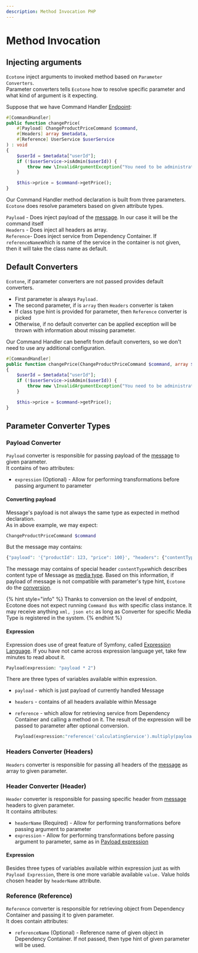 ```yaml
---
description: Method Invocation PHP
---
```


# Method Invocation

## Injecting arguments

`Ecotone` inject arguments to invoked method based on `Parameter Converters`.  
Parameter converters tells `Ecotone` how to resolve specific parameter and what kind of argument is it expecting. 

Suppose that we have Command Handler [Endpoint](../messaging-concepts/message-endpoint/):

```php
#[CommandHandler] 
public function changePrice(
    #[Payload] ChangeProductPriceCommand $command, 
    #[Headers] array $metadata, 
    #[Reference] UserService $userService
) : void
{
    $userId = $metadata["userId"];
    if (!$userService->isAdmin($userId)) {
        throw new \InvalidArgumentException("You need to be administrator in order to register new product");
    }

    $this->price = $command->getPrice();
}
```

Our Command Handler method declaration is built from three parameters.   
`Ecotone` does resolve parameters based on given attribute types.   
  
`Payload` - Does inject payload of the [message](../messaging-concepts/message.md). In our case it will be the command itself  
`Headers` - Does inject all headers as array.  
`Reference`- Does inject service from Dependency Container. If `referenceName`which is name of the service in the container is not given, then it will take the class name as default.

## Default Converters

`Ecotone`, if parameter converters are not passed provides default converters. 

* First parameter is always `Payload.` 
* The second parameter, if is `array` then `Headers` converter is taken
* If class type hint is provided for parameter, then `Reference` converter is picked
* Otherwise, if no default converter can be applied exception will be thrown with information about missing parameter.

Our Command Handler can benefit from default converters, so we don't need to use any additional configuration.

```php
#[CommandHandler] 
public function changePrice(ChangeProductPriceCommand $command, array $metadata, UserService $userService) : void
{
    $userId = $metadata["userId"];
    if (!$userService->isAdmin($userId)) {
        throw new \InvalidArgumentException("You need to be administrator in order to register new product");
    }

    $this->price = $command->getPrice();
}
```

## Parameter Converter Types

### Payload Converter

`Payload` converter is responsible for passing payload of the [message](../messaging-concepts/message.md) to given parameter.   
It contains of two attributes:

* `expression` \(Optional\) - Allow for performing transformations before passing argument to parameter

#### Converting payload

Message's payload is not always the same type as expected in method declaration.   
As in above example, we may expect: 

```php
ChangeProductPriceCommand $command
```

But the message may contains:

```php
{"payload": '{"productId": 123, "price": 100}', "headers": {"contentType": "application/json"}}
```

The message may contains of special header `contentType`which describes content type of Message as [media type](https://en.wikipedia.org/wiki/Media_type). Based on this information, if payload of message is not compatible with parameter's type hint, `Ecotone` do the [conversion](conversion.md).

{% hint style="info" %}
Thanks to conversion on the level of endpoint, Ecotone does not expect running `Command Bus` with specific class instance. It may receive anything `xml, json etc` as long as Converter for specific Media Type is registered in the system.
{% endhint %}

#### Expression

Expression does use of great feature of Symfony, called [Expression Language](https://symfony.com/doc/current/components/expression_language.html). If you have not came across expression language yet, take few minutes to read about it.

```php
Payload(expression: "payload * 2")
```

There are three types of variables available within expression.

* `payload` - which is just payload of currently handled Message
* `headers` - contains of all headers available within Message 
* `reference` - which allow for retrieving service from Dependency Container and calling a method on it. The result of the expression will be passed to parameter after optional conversion.

  ```php
  Payload(expression:"reference('calculatingService').multiply(payload, 2)")
  ```

### Headers Converter \(Headers\)

`Headers` converter is responsible for passing all headers of the [message](../messaging-concepts/message.md) as array to given parameter. 

### Header Converter \(Header\)

`Header` converter is responsible for passing specific header from [message](../messaging-concepts/message.md) headers to given parameter.   
It contains attributes:

* `headerName` \(Required\) - Allow for performing transformations before passing argument to parameter
* `expression` - Allow for performing transformations before passing argument to parameter, same as in [Payload expression](method-invocation.md#payload-converter-payload)

 

#### Expression

Besides three types of variables available within expression just as with `Payload Expression`, there is one more variable available `value.` Value holds chosen header by `headerName` attribute.

### Reference \(Reference\)

`Reference` converter is responsible for retrieving object from Dependency Container and passing it to given parameter.   
It does contain attributes:

* `referenceName` \(Optional\) - Reference name of given object in Dependency Container. If not passed, then type hint of given parameter will be used.

